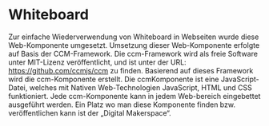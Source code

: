 # Whiteboard

Zur einfache Wiederverwendung von Whiteboard in Webseiten wurde diese Web-Komponente umgesetzt. Umsetzung dieser Web-Komponente erfolgte auf Basis der CCM-Framework. Die ccm-Framework wird als freie Software unter MIT-Lizenz veröffentlicht, und ist unter der URL: https://github.com/ccmjs/ccm zu finden. Basierend auf dieses Framework wird die ccm-Komponente erstellt. Die ccmKomponente ist eine JavaScript-Datei, welches mit Nativen Web-Technologien JavaScript, HTML und CSS funktioniert. Jede ccm-Komponente kann in jedem Web-bereich eingebettet ausgeführt werden. Ein Platz wo man diese Komponente finden bzw. veröffentlichen kann ist der „Digital Makerspace“.
